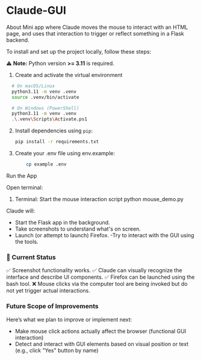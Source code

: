 # Claude-GUI
About Mini app where Claude moves the mouse to interact with an HTML page, and uses that interaction to trigger or reflect something in a Flask backend.

To install and set up the project locally, follow these steps:

⚠️ **Note:** Python version **>= 3.11** is required.

1. Create and activate the virtual environment 
 ```bash
   # On macOS/Linux
   python3.11 -m venv .venv
   source .venv/bin/activate

   # On Windows (PowerShell)
   python3.11 -m venv .venv
   .\.venv\Scripts\Activate.ps1
   ```
   
2. Install dependencies using `pip`:
   ```bash
   pip install -r requirements.txt
   ```

3. Create your .env file using env.example:
    ```bash
        cp example .env

Run the App

Open terminal:
    
1. Terminal: Start the mouse interaction script
    python mouse_demo.py

Claude will:

- Start the Flask app in the background.
- Take screenshots to understand what's on screen.
- Launch (or attempt to launch) Firefox.
-Try to interact with the GUI using the tools.

### 📌 Current Status

✅ Screenshot functionality works.
✅ Claude can visually recognize the interface and describe UI components.
✅ Firefox can be launched using the bash tool.
❌ Mouse clicks via the computer tool are being invoked but do not yet trigger actual interactions.

### Future Scope of Improvements

Here’s what we plan to improve or implement next:
- Make mouse click actions actually affect the browser (functional GUI interaction)
- Detect and interact with GUI elements based on visual position or text (e.g., click "Yes" button by name)